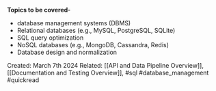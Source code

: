 **Topics to be covered**-

- database management systems (DBMS)
- Relational databases (e.g., MySQL, PostgreSQL, SQLite)
- SQL query optimization
- NoSQL databases (e.g., MongoDB, Cassandra, Redis)
- Database design and normalization








Created: March 7th 2024
Related: [[API and Data Pipeline Overview]], [[Documentation and Testing Overview]], #sql #database_management #quickread 